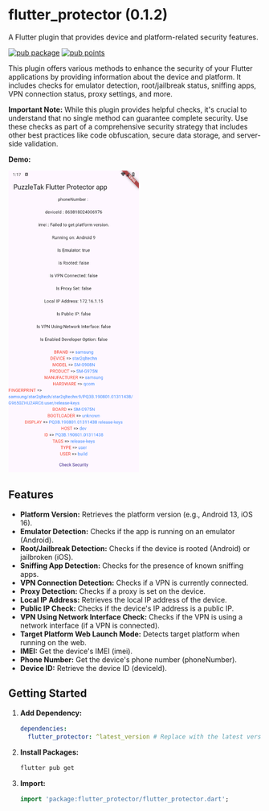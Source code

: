 # flutter_protector (0.1.2)

A Flutter plugin that provides device and platform-related security features.

[![pub package](https://img.shields.io/pub/v/flutter_protector.svg)](https://pub.dev/packages/flutter_protector)
[![pub points](https://img.shields.io/pub/points/flutter_protector?color=2E8B57&label=pub%20points)](https://pub.dev/packages/flutter_protector/score)



This plugin offers various methods to enhance the security of your Flutter applications by providing information about the device and platform. It includes checks for emulator detection, root/jailbreak status, sniffing apps, VPN connection status, proxy settings, and more.

**Important Note:** While this plugin provides helpful checks, it's crucial to understand that no single method can guarantee complete security. Use these checks as part of a comprehensive security strategy that includes other best practices like code obfuscation, secure data storage, and server-side validation.

**Demo:**

<img src="https://github.com/PuzzleTakX/flutter_protector/blob/master/demo/image.png?raw=true" alt="image_demo" width="260" height="600">


## Features

*   **Platform Version:** Retrieves the platform version (e.g., Android 13, iOS 16).
*   **Emulator Detection:** Checks if the app is running on an emulator (Android).
*   **Root/Jailbreak Detection:** Checks if the device is rooted (Android) or jailbroken (iOS).
*   **Sniffing App Detection:** Checks for the presence of known sniffing apps.
*   **VPN Connection Detection:** Checks if a VPN is currently connected.
*   **Proxy Detection:** Checks if a proxy is set on the device.
*   **Local IP Address:** Retrieves the local IP address of the device.
*   **Public IP Check:** Checks if the device's IP address is a public IP.
*   **VPN Using Network Interface Check:** Checks if the VPN is using a network interface (if a VPN is connected).
*   **Target Platform Web Launch Mode:** Detects target platform when running on the web.
*   **IMEI:** Get the device's IMEI (imei).
*   **Phone Number:** Get the device's phone number (phoneNumber).
*   **Device ID:** Retrieve the device ID (deviceId).



## Getting Started

1.  **Add Dependency:**

    ```yaml
    dependencies:
      flutter_protector: ^latest_version # Replace with the latest version from pub.dev
    ```

2.  **Install Packages:**

    ```bash
    flutter pub get
    ```

3.  **Import:**

    ```dart
    import 'package:flutter_protector/flutter_protector.dart';
    ```

